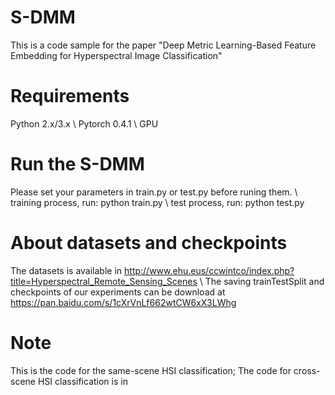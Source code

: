 # S-DMM
This is a code sample for the paper "Deep Metric Learning-Based Feature Embedding for Hyperspectral Image Classification"

# Requirements
Python 2.x/3.x \\
Pytorch 0.4.1  \\
GPU

# Run the S-DMM
Please set your parameters in train.py or test.py before runing them. \\
training process, run: python train.py  \\
test process, run: python test.py

# About datasets and checkpoints
The datasets is available in http://www.ehu.eus/ccwintco/index.php?title=Hyperspectral_Remote_Sensing_Scenes  \\
The saving trainTestSplit and checkpoints of our experiments can be download at https://pan.baidu.com/s/1cXrVnLf662wtCW6xX3LWhg

# Note
This is the code for the same-scene HSI classification; The code for cross-scene HSI classification is in 
